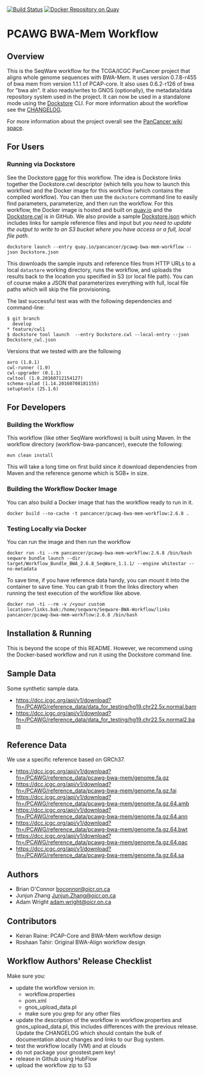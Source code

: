 [![Build Status](https://travis-ci.org/ICGC-TCGA-PanCancer/Seqware-BWA-Workflow.svg?branch=develop)](https://travis-ci.org/ICGC-TCGA-PanCancer/Seqware-BWA-Workflow)
[![Docker Repository on Quay](https://quay.io/repository/pancancer/pcawg-bwa-mem-workflow/status "Docker Repository on Quay")](https://quay.io/repository/pancancer/pcawg-bwa-mem-workflow)

# PCAWG BWA-Mem Workflow

## Overview

This is the SeqWare workflow for the TCGA/ICGC PanCancer project that aligns
whole genome sequences with BWA-Mem. It uses version 0.7.8-r455 of bwa mem from version 1.1.1 of PCAP-core.
It also uses 0.6.2-r126 of bwa for "bwa aln".
It also reads/writes to GNOS (optionally), the metadata/data
repository system used in the project.  It can now be used in a standalone mode
using the [Dockstore](http://dockstore.org) CLI.
For more information about the workflow see the [CHANGELOG](CHANGELOG.md).

For more information about the project overall see the
[PanCancer wiki space](https://wiki.oicr.on.ca/display/PANCANCER/PANCANCER+Home).

## For Users

### Running via Dockstore

See the Dockstore [page](https://www.dockstore.org/containers/quay.io/pancancer/pcawg-bwa-mem-workflow) for this
 workflow.  The idea is Dockstore links together the Dockstore.cwl descriptor (which tells you how to launch this workflow)
 and the Docker image for this workflow (which contains the compiled workflow).  You can then use the `dockstore` command
 line to easily find parameters, parameterize, and then run the workflow. For this workflow, the Docker image is hosted
 and built on [quay.io](https://quay.io/repository/pancancer/pcawg-bwa-mem-workflow) and the [Dockstore.cwl](Dockstore.cwl)
 is in GitHub.  We also provide a sample [Dockstore.json](Dockstore.json) which includes links for sample reference files
 and input but *you need to update the output to write to an S3 bucket where you have access or a full, local file path*.

    dockstore launch --entry quay.io/pancancer/pcawg-bwa-mem-workflow --json Dockstore.json

This downloads the sample inputs and reference files from HTTP URLs to a local `datastore` working directory, runs the
workflow, and uploads the results back to the location you specified in S3 (or local file path).  You can of course
make a JSON that parameterizes everything with full, local file paths which will skip the file provisioning.

The last successful test was with the following dependencies and command-line:

```
$ git branch
  develop
* feature/cwl1
$ dockstore tool launch  --entry Dockstore.cwl --local-entry --json Dockstore_cwl.json
```

Versions that we tested with are the following 
```
avro (1.8.1)
cwl-runner (1.0)
cwl-upgrader (0.1.1)
cwltool (1.0.20160712154127)
schema-salad (1.14.20160708181155)
setuptools (25.1.6)
```

## For Developers

### Building the Workflow

This workflow (like other SeqWare workflows) is built using Maven.  In the
workflow directory (workflow-bwa-pancancer), execute the following:

    mvn clean install

This will take a long time on first build since it download dependencies from Maven
and the reference genome which is 5GB+ in size.

### Building the Workflow Docker Image

You can also build a Docker image that has the workflow ready to run in it.

    docker build --no-cache -t pancancer/pcawg-bwa-mem-workflow:2.6.8 .

### Testing Locally via Docker

You can run the image and then run the workflow

    docker run -ti --rm pancancer/pcawg-bwa-mem-workflow:2.6.8 /bin/bash
    seqware bundle launch --dir target/Workflow_Bundle_BWA_2.6.8_SeqWare_1.1.1/ --engine whitestar --no-metadata

To save time, if you have reference data handy, you can mount it into the container to save time. You can grab it from the links directory when running the test execution of the workflow like above.  

    docker run -ti --rm -v /<your custom location>/links.bak:/home/seqware/Seqware-BWA-Workflow/links  pancancer/pcawg-bwa-mem-workflow:2.6.8 /bin/bash


## Installation & Running

This is beyond the scope of this README.  However, we recommend using the Docker-based workflow
and run it using the Dockstore command line.

## Sample Data

Some synthetic sample data.

* https://dcc.icgc.org/api/v1/download?fn=/PCAWG/reference_data/data_for_testing/hg19.chr22.5x.normal.bam
* https://dcc.icgc.org/api/v1/download?fn=/PCAWG/reference_data/data_for_testing/hg19.chr22.5x.normal2.bam

## Reference Data

We use a specific reference based on GRCh37.

* https://dcc.icgc.org/api/v1/download?fn=/PCAWG/reference_data/pcawg-bwa-mem/genome.fa.gz
* https://dcc.icgc.org/api/v1/download?fn=/PCAWG/reference_data/pcawg-bwa-mem/genome.fa.gz.fai
* https://dcc.icgc.org/api/v1/download?fn=/PCAWG/reference_data/pcawg-bwa-mem/genome.fa.gz.64.amb
* https://dcc.icgc.org/api/v1/download?fn=/PCAWG/reference_data/pcawg-bwa-mem/genome.fa.gz.64.ann
* https://dcc.icgc.org/api/v1/download?fn=/PCAWG/reference_data/pcawg-bwa-mem/genome.fa.gz.64.bwt
* https://dcc.icgc.org/api/v1/download?fn=/PCAWG/reference_data/pcawg-bwa-mem/genome.fa.gz.64.pac
* https://dcc.icgc.org/api/v1/download?fn=/PCAWG/reference_data/pcawg-bwa-mem/genome.fa.gz.64.sa

## Authors

* Brian O'Connor <boconnor@oicr.on.ca>
* Junjun Zhang <Junjun.Zhang@oicr.on.ca>
* Adam Wright <adam.wright@oicr.on.ca>

## Contributors

* Keiran Raine: PCAP-Core and BWA-Mem workflow design
* Roshaan Tahir: Original BWA-Align workflow design

## Workflow Authors' Release Checklist

Make sure you:

* update the workflow version in:
    * workflow.properties
    * pom.xml
    * gnos\_upload\_data.pl
    * make sure you grep for any other files
* update the description of the workflow in workflow.properties and gnos\_upload\_data.pl, this includes differences with the previous release. Update the CHANGELOG which should contain the bulk of documentation about changes and links to our Bug system.
* test the workflow locally (VM) and at clouds
* do not package your gnostest.pem key!
* release in Github using HubFlow
* upload the workflow zip to S3
